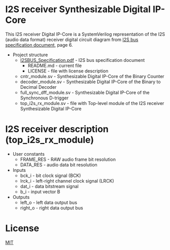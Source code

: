# I2S receiver Synthesizable Digital IP-Core

This I2S receiver Digital IP-Core is a SystemVerilog representation of the I2S (audio data format) receiver digital circuit diagram from [I2S bus specification document](./I2SBUS_Specification.pdf "I2S bus specification"), page 6.

* Project structure
  * [I2SBUS_Specification.pdf](./I2SBUS_Specification.pdf "I2S bus specification") - I2S bus specification document
	* README.md - current file
	* LICENSE - file with license description
  * cntr_module.sv - Synthesizable Digital IP-Core of the Binary Counter
  * decoder_module.sv  - Synthesizable Digital IP-Core of the Binary to Decimal Decoder
  * full_sync_dff_module.sv - Synthesizable Digital IP-Core of the Synchronous D-trigger
  * top_i2s_rx_module.sv - file with Top-level module of the I2S receiver Synthesizable Digital IP-Core

# I2S receiver description (top_i2s_rx_module)

* User constants
  * FRAME_RES - RAW audio frame bit resolution
  * DATA_RES - audio data bit resolution
* Inputs
  * bck_i - bit clock signal (BCK)
  * lrck_i - left-right channel clock signal (LRCK)
  * dat_i - data bitstream signal
  * b_i   - input vector B
* Outputs
  * left_o - left data output bus
  * right_o - right data output bus
  
# License
  
[MIT](./LICENSE "License Description")
